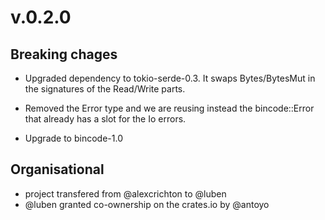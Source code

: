 # v.0.2.0

## Breaking chages

- Upgraded dependency to tokio-serde-0.3. It swaps Bytes/BytesMut in
the signatures of the Read/Write parts.

- Removed the Error type and we are reusing instead the bincode::Error that
already has a slot for the Io errors.

- Upgrade to bincode-1.0

## Organisational
- project transfered from @alexcrichton to @luben
- @luben granted co-ownership on the crates.io by @antoyo
